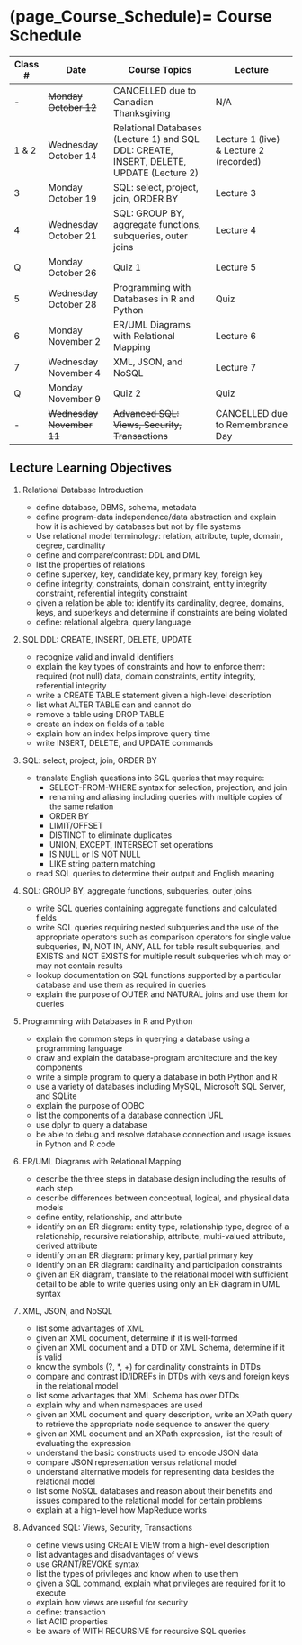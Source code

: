 (page_Course_Schedule)=
Course Schedule
=======================

| Class # | Date                         | Course Topics                                               | Lecture                                 |
|---------|------------------------------|-------------------------------------------------------------|-----------------------------------------|
| -       | <s>Monday October 12</s>     | CANCELLED due to Canadian Thanksgiving                      | N/A                                     |
| 1 & 2       | Wednesday October 14         | Relational Databases (Lecture 1) and SQL DDL: CREATE, INSERT, DELETE, UPDATE (Lecture 2)    | Lecture 1 (live) & Lecture 2 (recorded) |
| 3       | Monday October 19            | SQL: select, project, join, ORDER BY                        | Lecture 3                               |
| 4      | Wednesday October 21         | SQL: GROUP BY, aggregate functions, subqueries, outer joins | Lecture 4                               |
| Q       | Monday October 26            | Quiz 1                                                      | Lecture 5                               |
| 5       | Wednesday October 28         | Programming with Databases in R and Python                  | Quiz                                    |
| 6       | Monday November 2            | ER/UML Diagrams with Relational Mapping                     | Lecture 6                               |
| 7       | Wednesday November 4         | XML, JSON, and NoSQL                                        | Lecture 7                               |
| Q       | Monday November 9            | Quiz 2                                                      | Quiz                                    |
| -       | <s>Wednesday November 11</s> | <s>Advanced SQL: Views, Security, Transactions</s>          | CANCELLED due to Remembrance Day        |

## Lecture Learning Objectives

1. Relational Database Introduction

	- define database, DBMS, schema, metadata
	- define program-data independence/data abstraction and explain how it is achieved by databases but not by file systems
	- Use relational model terminology: relation, attribute, tuple, domain, degree, cardinality
	- define and compare/contrast: DDL and DML
	- list the properties of relations
	- define superkey, key, candidate key, primary key, foreign key
	- define integrity, constraints, domain constraint, entity integrity constraint, referential integrity constraint
	- given a relation be able to: identify its cardinality, degree, domains, keys, and superkeys and determine if constraints are being violated
	- define: relational algebra, query language
  
2. SQL DDL: CREATE, INSERT, DELETE, UPDATE

	- recognize valid and invalid identifiers
	- explain the key types of constraints and how to enforce them: required (not null) data, domain constraints, entity integrity, referential integrity
	- write a CREATE TABLE statement given a high-level description
	- list what ALTER TABLE can and cannot do 
	- remove a table using DROP TABLE
	- create an index on fields of a table
	- explain how an index helps improve query time
	- write INSERT, DELETE, and UPDATE commands
      
3. SQL: select, project, join, ORDER BY

	* translate English questions into SQL queries that may require:<br>
		- SELECT-FROM-WHERE syntax for selection, projection, and join<br> 
		- renaming and aliasing including queries with multiple copies of the same relation <br>
		- ORDER BY <br>
		- LIMIT/OFFSET <br>
		- DISTINCT to eliminate duplicates <br>
		- UNION, EXCEPT, INTERSECT set operations <br>
		- IS NULL or IS NOT NULL <br>
		- LIKE string pattern matching <br>
	* read SQL queries to determine their output and English meaning

4. SQL: GROUP BY, aggregate functions, subqueries, outer joins

	- write SQL queries containing aggregate functions and calculated fields
	- write SQL queries requiring nested subqueries and the use of the appropriate operators such as comparison operators for single value subqueries, IN, NOT IN, ANY, ALL for table result subqueries, and EXISTS and NOT EXISTS for multiple result subqueries which may or may not contain results
	- lookup documentation on SQL functions supported by a particular database and use them as required in queries
	- explain the purpose of OUTER and NATURAL joins and use them for queries

5. Programming with Databases in R and Python

	- explain the common steps in querying a database using a programming language
	- draw and explain the database-program architecture and the key components
	- write a simple program to query a database in both Python and R
	- use a variety of databases including MySQL, Microsoft SQL Server, and SQLite
	- explain the purpose of ODBC
	- list the components of a database connection URL
	- use dplyr to query a database
	- be able to debug and resolve database connection and usage issues in Python and R code

6. ER/UML Diagrams with Relational Mapping

	- describe the three steps in database design including the results of each step
	- describe differences between conceptual, logical, and physical data models
	- define entity, relationship, and attribute
	- identify on an ER diagram: entity type, relationship type, degree of a relationship, recursive relationship, attribute, multi-valued attribute, derived attribute
	- identify on an ER diagram: primary key, partial primary key
	- identify on an ER diagram: cardinality and participation constraints
	- given an ER diagram, translate to the relational model with sufficient detail to be able to write queries using only an ER diagram in UML syntax

7. XML, JSON, and NoSQL

	- list some advantages of XML
	- given an XML document, determine if it is well-formed
	- given an XML document and a DTD or XML Schema, determine if it is valid
	- know the symbols (?, \*, +) for cardinality constraints in DTDs
	- compare and contrast ID/IDREFs in DTDs with keys and foreign keys in the relational model
	- list some advantages that XML Schema has over DTDs
	- explain why and when namespaces are used
	- given an XML document and query description, write an XPath query to retrieve the appropriate node sequence to answer the query
	- given an XML document and an XPath expression, list the result of evaluating the expression
	- understand the basic constructs used to encode JSON data
	- compare JSON representation versus relational model
	- understand alternative models for representing data besides the relational model
	- list some NoSQL databases and reason about their benefits and issues compared to the relational model for certain problems
	- explain at a high-level how MapReduce works      

8. Advanced SQL: Views, Security, Transactions

	- define views using CREATE VIEW from a high-level description
	- list advantages and disadvantages of views
	- use GRANT/REVOKE syntax
	- list the types of privileges and know when to use them
	- given a SQL command, explain what privileges are required for it to execute
	- explain how views are useful for security
	- define: transaction
	- list ACID properties
	- be aware of WITH RECURSIVE for recursive SQL queries